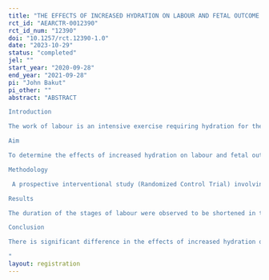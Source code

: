 ```yaml
---
title: "THE EFFECTS OF INCREASED HYDRATION ON LABOUR AND FETAL OUTCOME AMONG PARTURIENTS IN AHMADU BELLO UNIVERSITY TEACHING HOSPITAL, ZARIA, NIGERIA."
rct_id: "AEARCTR-0012390"
rct_id_num: "12390"
doi: "10.1257/rct.12390-1.0"
date: "2023-10-29"
status: "completed"
jel: ""
start_year: "2020-09-28"
end_year: "2021-09-28"
pi: "John Bakut"
pi_other: ""
abstract: "ABSTRACT
Introduction 
The work of labour is an intensive exercise requiring hydration for the maintenance of tissue perfusion, calories distribution and improvement of placental circulation which ultimately affects the events of labour and fetal outcome. 1, 2  WHO recommends unrestricted oral fluid intake in labour. 3 Restrictions to oral intake in the past was for concerns of aspiration pneumonitis should recourse to Caesarean section is undertaken, while concerns for medicalization of labour makes Clinicians restrict intravenous fluid administration routinely in labour except for an indication. 4, 5  Studies have utilized clinical parameters like duration of labour, Augmentation, mode of delivery and neonatal APGAR score to estimate and determine the effect of hydration on labour and fetal outcome. 6,7, This study used the aforementioned and in addition, neonatal pulse oximetry, cord blood pH and Lactate to objectively determine the effect of hydration in labour and fetal outcome. 
Aim
To determine the effects of increased hydration on labour and fetal outcomes amongst parturients in Ahmadu Bello University Teaching Hospital, Zaria, Nigeria
Methodology 
 A prospective interventional study (Randomized Control Trial) involving consenting Primiparous and Multiparous women randomized into 3 groups. Group 1 was allowed unrestricted oral fluid intake, Groups 2 and 3 had unrestricted oral fluid intake and additional 120 ml/hour and 240 ml/hour of intravenous ringer’s lactate respectively from active phase of labour at 5 cm cervical dilatation. The duration of the stages of labour, need for augmentation, mode of delivery and maternal hemoglobin concentration; before and after delivery. Neonatal APGAR score and pulse oximetry at 1st, 5th and 10th minutes were determined. Fetal cord blood samples were taken for pH and lactate following blood gas analysis. Data was collected on an adapted proforma and partograph. Analysis was done with Statistical package for social sciences (SPSS) version 25.0. Test statistics, regression, coefficient of correlation, ANOVA and multiple comparison statistics were utilized in determining relationships at 95% confidence interval.
Results
The duration of the stages of labour were observed to be shortened in the increased hydration groups (2/3) with mean duration of 6 hours and SD of 1.3, while the hydration on-demand group (1) had higher mean duration of 8 hour and SD of 1.82 for the first stage of labour. The third stage of labour was noticed to be a mean duration of 8 minutes with SD 3.5 for groups (2/3) while group (1) had a mean duration of 11 minutes with SD 9.75. Caesarean section rate was 5(13.9%) in group 1 but was observed to be lower in groups (2 and 3); 3(8.3%) and 1(2.8%) respectively. Also, special baby care unit admission was observed to be 11(30.6%) for group 1 while a lower rate was observed for groups 2; 4(11.1%) and group 3; 2(5.6%) respectively. Cord blood pH was observed to be lower 7.20 in group 1 than group (2 and 3) with 7.28 and 7.27 respectively. Statistically significant relationship was observed at 95% confidence interval between increased hydration and decreased duration of second stage of labour, decreased augmentation of labour rate, decreased cord blood lactate concentration and improved 1st and 5th APGAR scores.
Conclusion
There is significant difference in the effects of increased hydration on the events of labour and fetal outcome. Duration of the stages of labour, augmentation rate, caesarean section rate, cord blood acidosis, asphyxia rate and Special baby care unit admission were all decreased by increased intravenous hydration in labour. Therefore, judiciously increased intravenous hydration in labour is superior to oral hydration in labour.
"
layout: registration
---
```


